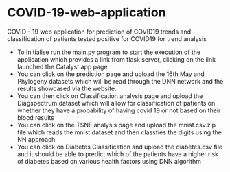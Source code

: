 # COVID-19-web-application
COVID - 19 web application for prediction of COVID19 trends and classification of patients tested positive for COVID19 for trend analysis
- To Initialise run the main.py program to start the execution of the application which provides a link from flask server, clicking on the link launched the Catalyst app page
- You can click on the prediction page and upload the 16th May and Phylogeny datasets which will be read through the DNN network and the results showcased via the website.
- You can then click on Classification analysis page and upload the Diagspectrum dataset which will allow for classification of patients on whether they have a probability of having covid 19 or not based on their blood results
- You can click on the TSNE analysis page and upload the mnist.csv.zip file which reads the mnist dataset and then classfies the digits using the NN approach
- You can click on Diabetes Classification and upload the diabetes.csv file and it should be able to predict which of the patients have a higher risk of diabetes based on various health factors using DNN algorithm
